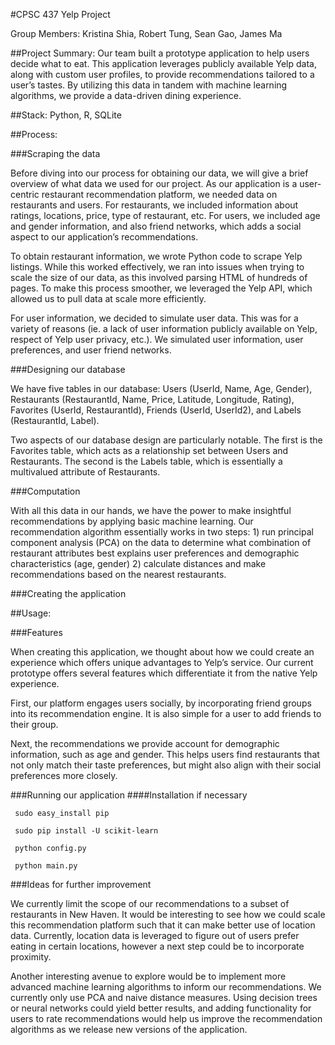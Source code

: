 ﻿#CPSC 437 Yelp Project

Group Members: Kristina Shia, Robert Tung, Sean Gao, James Ma

##Project Summary:
Our team built a prototype application to help users decide what to eat. This application leverages publicly available Yelp data, along with custom user profiles, to provide recommendations tailored to a user’s tastes. By utilizing this data in tandem with machine learning algorithms, we provide a data-driven dining experience. 

##Stack:
Python, R, SQLite

##Process:

###Scraping the data

Before diving into our process for obtaining our data, we will give a brief overview of what data we used for our project. As our application is a user-centric restaurant recommendation platform, we needed data on restaurants and users. For restaurants, we included information about ratings, locations, price, type of restaurant, etc. For users, we included age and gender information, and also friend networks, which adds a social aspect to our application’s recommendations.

To obtain restaurant information, we wrote Python code to scrape Yelp listings. While this worked effectively, we ran into issues when trying to scale the size of our data, as this involved parsing HTML of hundreds of pages. To make this process smoother, we leveraged the Yelp API, which allowed us to pull data at scale more efficiently.

For user information, we decided to simulate user data. This was for a variety of reasons (ie. a lack of user information publicly available on Yelp, respect of Yelp user privacy, etc.). We simulated user information, user preferences, and user friend networks. 

###Designing our database

We have five tables in our database: Users (UserId, Name, Age, Gender), Restaurants (RestaurantId, Name, Price, Latitude, Longitude, Rating), Favorites (UserId, RestaurantId), Friends (UserId, UserId2), and Labels (RestaurantId, Label). 

Two aspects of our database design are particularly notable. The first is the Favorites table, which acts as a relationship set between Users and Restaurants. The second is the Labels table, which is essentially a multivalued attribute of Restaurants. 

###Computation 

With all this data in our hands, we have the power to make insightful recommendations by applying basic machine learning. Our recommendation algorithm essentially works in two steps: 1) run principal component analysis (PCA) on the data to determine what combination of restaurant attributes best explains user preferences and demographic characteristics (age, gender) 2) calculate distances and make recommendations based on the nearest restaurants.

###Creating the application


##Usage:

###Features

When creating this application, we thought about how we could create an experience which offers unique advantages to Yelp’s service. Our current prototype offers several features which differentiate it from the native Yelp experience. 

First, our platform engages users socially, by incorporating friend groups into its recommendation engine. It is also simple for a user to add friends to their group. 

Next, the recommendations we provide account for demographic information, such as age and gender. This helps users find restaurants that not only match their taste preferences, but might also align with their social preferences more closely.

###Running our application
####Installation if necessary

 ```
  sudo easy_install pip
 
  sudo pip install -U scikit-learn
  
  python config.py
  
  python main.py
 ```

###Ideas for further improvement

We currently limit the scope of our recommendations to a subset of restaurants in New Haven. It would be interesting to see how we could scale this recommendation platform such that it can make better use of location data. Currently, location data is leveraged to figure out of users prefer eating in certain locations, however a next step could be to incorporate proximity. 

Another interesting avenue to explore would be to implement more advanced machine learning algorithms to inform our recommendations. We currently only use PCA and naive distance measures. Using decision trees or neural networks could yield better results, and adding functionality for users to rate recommendations would help us improve the recommendation algorithms as we release new versions of the application.
